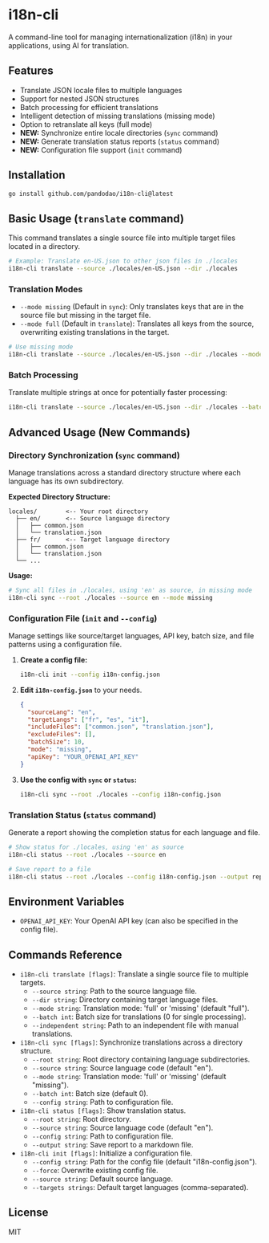 # i18n-cli

A command-line tool for managing internationalization (i18n) in your applications, using AI for translation.

## Features

- Translate JSON locale files to multiple languages
- Support for nested JSON structures
- Batch processing for efficient translations
- Intelligent detection of missing translations (missing mode)
- Option to retranslate all keys (full mode)
- **NEW:** Synchronize entire locale directories (`sync` command)
- **NEW:** Generate translation status reports (`status` command)
- **NEW:** Configuration file support (`init` command)

## Installation

```bash
go install github.com/pandodao/i18n-cli@latest
```

## Basic Usage (`translate` command)

This command translates a single source file into multiple target files located in a directory.

```bash
# Example: Translate en-US.json to other json files in ./locales
i18n-cli translate --source ./locales/en-US.json --dir ./locales
```

### Translation Modes

-   `--mode missing` (Default in `sync`): Only translates keys that are in the source file but missing in the target file.
-   `--mode full` (Default in `translate`): Translates all keys from the source, overwriting existing translations in the target.

```bash
# Use missing mode
i18n-cli translate --source ./locales/en-US.json --dir ./locales --mode missing
```

### Batch Processing

Translate multiple strings at once for potentially faster processing:

```bash
i18n-cli translate --source ./locales/en-US.json --dir ./locales --batch 10
```

## Advanced Usage (New Commands)

### Directory Synchronization (`sync` command)

Manage translations across a standard directory structure where each language has its own subdirectory.

**Expected Directory Structure:**

```
locales/        <-- Your root directory
  ├── en/       <-- Source language directory
  │   ├── common.json
  │   └── translation.json
  ├── fr/       <-- Target language directory
  │   ├── common.json
  │   └── translation.json
  └── ...
```

**Usage:**

```bash
# Sync all files in ./locales, using 'en' as source, in missing mode
i18n-cli sync --root ./locales --source en --mode missing
```

### Configuration File (`init` and `--config`)

Manage settings like source/target languages, API key, batch size, and file patterns using a configuration file.

1.  **Create a config file:**
    ```bash
    i18n-cli init --config i18n-config.json
    ```
2.  **Edit `i18n-config.json`** to your needs.
    ```json
    {
      "sourceLang": "en",
      "targetLangs": ["fr", "es", "it"],
      "includeFiles": ["common.json", "translation.json"],
      "excludeFiles": [],
      "batchSize": 10,
      "mode": "missing",
      "apiKey": "YOUR_OPENAI_API_KEY"
    }
    ```
3.  **Use the config with `sync` or `status`:**
    ```bash
    i18n-cli sync --root ./locales --config i18n-config.json
    ```

### Translation Status (`status` command)

Generate a report showing the completion status for each language and file.

```bash
# Show status for ./locales, using 'en' as source
i18n-cli status --root ./locales --source en

# Save report to a file
i18n-cli status --root ./locales --config i18n-config.json --output report.md
```

## Environment Variables

-   `OPENAI_API_KEY`: Your OpenAI API key (can also be specified in the config file).

## Commands Reference

*   `i18n-cli translate [flags]`: Translate a single source file to multiple targets.
    *   `--source string`: Path to the source language file.
    *   `--dir string`: Directory containing target language files.
    *   `--mode string`: Translation mode: 'full' or 'missing' (default "full").
    *   `--batch int`: Batch size for translations (0 for single processing).
    *   `--independent string`: Path to an independent file with manual translations.
*   `i18n-cli sync [flags]`: Synchronize translations across a directory structure.
    *   `--root string`: Root directory containing language subdirectories.
    *   `--source string`: Source language code (default "en").
    *   `--mode string`: Translation mode: 'full' or 'missing' (default "missing").
    *   `--batch int`: Batch size (default 0).
    *   `--config string`: Path to configuration file.
*   `i18n-cli status [flags]`: Show translation status.
    *   `--root string`: Root directory.
    *   `--source string`: Source language code (default "en").
    *   `--config string`: Path to configuration file.
    *   `--output string`: Save report to a markdown file.
*   `i18n-cli init [flags]`: Initialize a configuration file.
    *   `--config string`: Path for the config file (default "i18n-config.json").
    *   `--force`: Overwrite existing config file.
    *   `--source string`: Default source language.
    *   `--targets strings`: Default target languages (comma-separated).

## License

MIT
